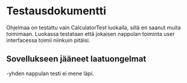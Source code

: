 # Testausdokumentti

Ohjelmaa on testattu vain CalculatorTest luokalla, sillä en saanut muita toimimaan.
Luokassa testataan että jokaisen nappulan toiminta user interfacessa toimii niinkuin pitäisi.




## Sovellukseen jääneet laatuongelmat

-yhden nappulan testi ei mene läpi.
